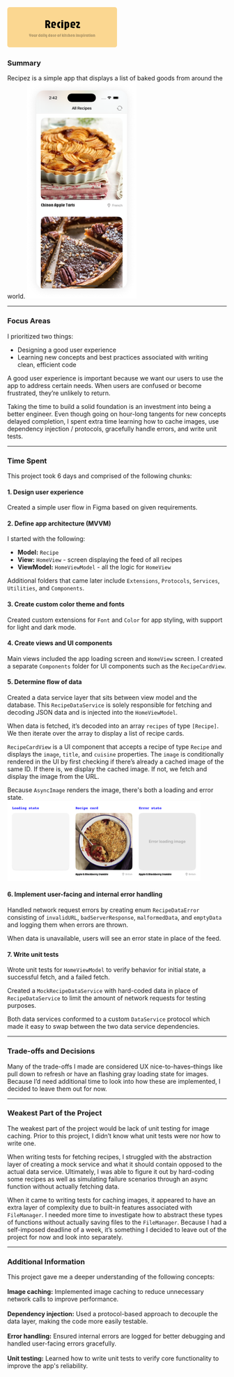 <img src="images/recipez-cover.png" width="50%">

### Summary
Recipez is a simple app that displays a list of baked goods from around the world.
<img src="images/ui/home-feed.png" width="50%">

------

### Focus Areas
I prioritized two things:
- Designing a good user experience
- Learning new concepts and best practices associated with writing clean, efficient code

A good user experience is important because we want our users to use the app to address certain needs. When users are confused or become frustrated, they’re unlikely to return.

Taking the time to build a solid foundation is an investment into being a better engineer. Even though going on hour-long tangents for new concepts delayed completion, I spent extra time learning how to cache images, use dependency injection / protocols, gracefully handle errors, and write unit tests.

------

### Time Spent
This project took 6 days and comprised of the following chunks:

#### 1. Design user experience
Created a simple user flow in Figma based on given requirements.

#### 2. Define app architecture (MVVM)
I started with the following:<br>
- **Model:**  `Recipe`<br>
- **View:**  `HomeView` - screen displaying the feed of all recipes<br>
- **ViewModel:**  `HomeViewModel` - all the logic for `HomeView`

Additional folders that came later include `Extensions`, `Protocols`, `Services`, `Utilities`, and `Components`.
																					
#### 3. Create custom color theme and fonts
Created custom extensions for `Font` and `Color` for app styling, with support for light and dark mode.

#### 4. Create views and UI components
Main views included the app loading screen and `HomeView` screen. I created a separate `Components` folder for UI components such as the `RecipeCardView`.

#### 5. Determine flow of data
Created a data service layer that sits between view model and the database. This `RecipeDataService` is solely responsible for fetching and decoding JSON data and is injected into the `HomeViewModel`.

When data is fetched, it’s decoded into an array `recipes` of type `[Recipe]`. We then iterate over the array to display a list of recipe cards.

`RecipeCardView` is a UI component that accepts a recipe of type `Recipe` and displays the `image`, `title`, and `cuisine` properties. The `image` is conditionally rendered in the UI by first checking if there’s already a cached image of the same ID. If there is, we display the cached image. If not, we fetch and display the image from the URL.
																				
Because `AsyncImage` renders the image, there's both a loading and error state.
<br>
<img src="images/ui/recipe-card-states.png" width="88%">
															
#### 6. Implement user-facing and internal error handling
Handled network request errors by creating enum `RecipeDataError` consisting of `invalidURL`, `badServerResponse`, `malformedData`, and `emptyData` and logging them when errors are thrown.

When data is unavailable, users will see an error state in place of the feed.
							
#### 7. Write unit tests
Wrote unit tests for `HomeViewModel` to verify behavior for initial state, a successful fetch, and a failed fetch.

Created a `MockRecipeDataService` with hard-coded data in place of `RecipeDataService` to limit the amount of network requests for testing purposes.

Both data services conformed to a custom `DataService` protocol which made it easy to swap between the two data service dependencies.

------

### Trade-offs and Decisions
Many of the trade-offs I made are considered UX nice-to-haves–things like pull down to refresh or have an flashing gray loading state for images. Because I’d need additional time to look into how these are implemented, I decided to leave them out for now.
					
------

### Weakest Part of the Project
The weakest part of the project would be lack of unit testing for image caching. Prior to this project, I didn’t know what unit tests were nor how to write one.

When writing tests for fetching recipes, I struggled with the abstraction layer of creating a mock service and what it should contain opposed to the actual data service. Ultimately, I was able to figure it out by hard-coding some recipes as well as simulating failure scenarios through an async function without actually fetching data.

When it came to writing tests for caching images, it appeared to have an extra layer of complexity due to built-in features associated with `FileManager`. I needed more time to investigate how to abstract these types of functions without actually saving files to the `FileManager`. Because I had a self-imposed deadline of a week, it’s something I decided to leave out of the project for now and look into separately.
																				
------

### Additional Information
This project gave me a deeper understanding of the following concepts:<br>
<br>
**Image caching:** Implemented image caching to reduce unnecessary network calls to improve performance.<br>
<br>
**Dependency injection:** Used a protocol-based approach to decouple the data layer, making the code more easily testable.<br>
<br>
**Error handling:** Ensured internal errors are logged for better debugging and handled user-facing errors gracefully.<br>
<br>
**Unit testing:** Learned how to write unit tests to verify core functionality to improve the app's reliability.<br>
